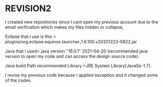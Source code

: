 # REVISION2


I created new repositories since I cant open my previous account due to the email verification which makes my files hidden or collapse,

Eclipse that i use is this > plugins/org.eclipse.equinox.launcher_1.6.100.v20201223-0822.jar

Java that i used> java version "16.0.1" 2021-04-20 (recommended java version to open my code and can access the design source code).

Java build Path recommended Library >JRE System Library[JavaSe-1.7].

I revise my previous code because I applied exception and it changed some of the codes.
